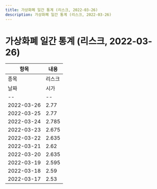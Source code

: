 ```yaml
---
title: 가상화폐 일간 통계 (리스크, 2022-03-26)
description: 가상화폐 일간 통계 (리스크, 2022-03-26)
---
```


가상화폐 일간 통계 (리스크, 2022-03-26)
===

|항목|내용|
|--|--|
|종목|리스크||마켓|KRW-LSK||종류|일 단위 캔들||기간|2022-03-17T09:00:00 - 2022-03-26T09:00:00|
|날짜|시가|저가|고가|종가|비고|
|--|--|--|--|--|--|
|2022-03-26|2.77|2.745|2.95|2.765|    |
|2022-03-25|2.77|2.72|2.775|2.76|    |
|2022-03-24|2.785|2.67|2.845|2.77|    |
|2022-03-23|2.675|2.63|2.73|2.725|    |
|2022-03-22|2.635|2.61|2.685|2.675|    |
|2022-03-21|2.62|2.575|2.64|2.635|    |
|2022-03-20|2.635|2.575|2.645|2.62|    |
|2022-03-19|2.595|2.56|2.65|2.635|    |
|2022-03-18|2.59|2.52|2.71|2.59|    |
|2022-03-17|2.53|2.505|2.61|2.57|    |
